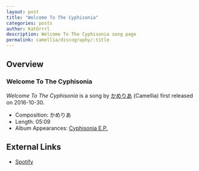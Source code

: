 ```yaml
---
layout: post
title: "Welcome To The Cyphisonia"
categories: posts
author: KatGrrrl
description: Welcome To The Cyphisonia song page
permalink: camellia/discography/:title
---
```


## Overview

### Welcome To The Cyphisonia

*Welcome To The Cyphisonia* is a song by [かめりあ](<{% link postsWiki/_posts/2023-12-10-camellia.md %}>) (Camellia) first released on 2016-10-30.

* Composition: かめりあ
* Length: 05:09
* Album Appearances: [Cyphisonia E.P.](<{% link postsInclude/_posts/camellia/albums/Cyphisonia/2023-12-18-Cyphisonia.md %}>)

## External Links

* [Spotify](https://open.spotify.com/track/7GMHtRBu9Q2v6d28yWD5hz?si=67223fa292e04ec3)
